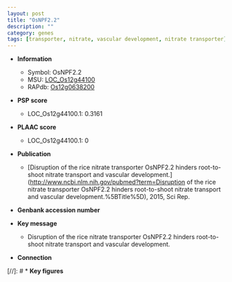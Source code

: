 ```yaml
---
layout: post
title: "OsNPF2.2"
description: ""
category: genes
tags: [transporter, nitrate, vascular development, nitrate transporter]
---
```


* **Information**  
    + Symbol: OsNPF2.2  
    + MSU: [LOC_Os12g44100](http://rice.plantbiology.msu.edu/cgi-bin/ORF_infopage.cgi?orf=LOC_Os12g44100)  
    + RAPdb: [Os12g0638200](http://rapdb.dna.affrc.go.jp/viewer/gbrowse_details/irgsp1?name=Os12g0638200)  

* **PSP score**  
    + LOC_Os12g44100.1: 0.3161 

* **PLAAC score**  
    + LOC_Os12g44100.1: 0 

* **Publication**  
    + [Disruption of the rice nitrate transporter OsNPF2.2 hinders root-to-shoot nitrate transport and vascular development.](http://www.ncbi.nlm.nih.gov/pubmed?term=Disruption of the rice nitrate transporter OsNPF2.2 hinders root-to-shoot nitrate transport and vascular development.%5BTitle%5D), 2015, Sci Rep.

* **Genbank accession number**  

* **Key message**  
    + Disruption of the rice nitrate transporter OsNPF2.2 hinders root-to-shoot nitrate transport and vascular development.

* **Connection**  

[//]: # * **Key figures**  


